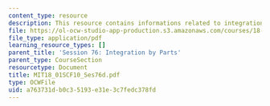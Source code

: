 ```yaml
---
content_type: resource
description: This resource contains informations related to integration by parts.
file: https://ol-ocw-studio-app-production.s3.amazonaws.com/courses/18-01sc-single-variable-calculus-fall-2010/a763731db0c35193e31e3c7fedc378fd_MIT18_01SCF10_Ses76d.pdf
file_type: application/pdf
learning_resource_types: []
parent_title: 'Session 76: Integration by Parts'
parent_type: CourseSection
resourcetype: Document
title: MIT18_01SCF10_Ses76d.pdf
type: OCWFile
uid: a763731d-b0c3-5193-e31e-3c7fedc378fd
---
```

